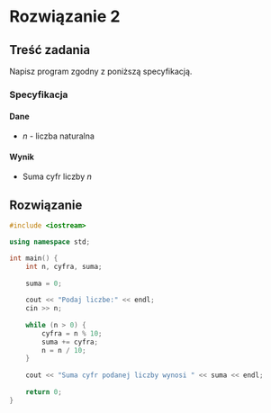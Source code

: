 # Rozwiązanie 2

## Treść zadania

Napisz program zgodny z poniższą specyfikacją.

### Specyfikacja

#### Dane

* $n$ - liczba naturalna

#### Wynik

* Suma cyfr liczby $n$

## Rozwiązanie

```cpp
#include <iostream>

using namespace std;

int main() {
    int n, cyfra, suma;
    
    suma = 0;
    
    cout << "Podaj liczbe:" << endl;
    cin >> n;
    
    while (n > 0) {
        cyfra = n % 10;
        suma += cyfra;
        n = n / 10;
    }
    
    cout << "Suma cyfr podanej liczby wynosi " << suma << endl;
    
    return 0;
}
```

